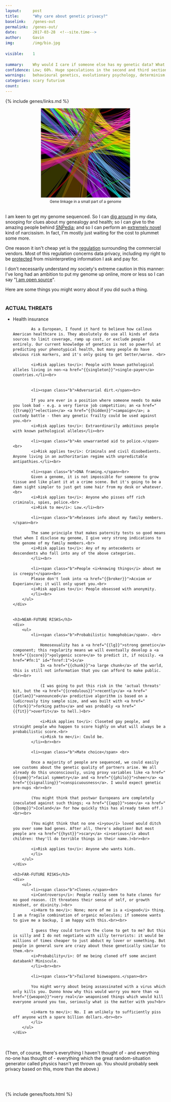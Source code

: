 ```yaml
---
layout:     post
title:      "Why care about genetic privacy?"
baselink:   /genes-out
permalink:  /genes-out/
date:       2017-03-28  <!--site.time-->
author:     Gavin   
img:		/img/bio.jpg

visible:    1

summary:    Why would I care if someone else has my genetic data? What is the harm of your genome being in the wild?
confidence:	Low; 60%. Huge speculations in the second and third sections.
warnings:   behavioural genetics, evolutionary psychology, determinism
categories: scary futurism
count: 		
---
```

{%	include genes/links.md	%} 

<div align="center"><img src="/img/bio.jpg" /><br>
<small>Gene linkage in a small part of a genome</small></div><br>


<style>



</style>

I am keen to get my genome sequenced. So I can [dig around][open] in my data, snooping for clues about my genealogy and health; so I can give to the amazing people behind [SNPedia][snp]; and so I can perform an [extremely novel][diy] kind of narcissism. In fact, I'm mostly just waiting for the cost to plummet some more.

One reason it isn't cheap yet is the [regulation][regs] surrounding the commercial vendors. Most of this regulation concerns data privacy, including my right to be [protected][alex] from misinterpreting information I ask and pay for. 

I don't necessarily understand my society's extreme caution in this manner: I've long had an ambition to put my genome up online, more or less so I can say "[I am open source][ftp]". 

Here are some things you might worry about if you did such a thing.<br><br>


<div class="accordion">
	<h3>ACTUAL THREATS</h3>
	<div>
		<ul>
			<li><span class="b">Health insurance</span> <br>

			As a European, I found it hard to believe how callous American healthcare is. They absolutely do use all kinds of data sources to limit coverage, ramp up cost, or exclude people entirely. Our current knowledge of genetics is not so powerful at predicting your phenotypical health, but many people do have obvious risk markers, and it's only going to get better/worse. <br>

			<i>Risk applies to</i>: People with known pathological alleles living in non-<a href="{{singleton}}">single-payer</a> countries.</li><br>


			<li><span class="b">Adversarial dirt.</span><br> 

			If you are ever in a position where someone needs to make you look bad - e.g. a very fierce job competition; an <a href="{{trump}}">election</a> <a href="{{hidden}}">campaign</a>; a custody battle - then any genetic frailty could be used against you.<br>
			<i>Risk applies to</i>: Extraordinarily ambitious people with known pathological alleles</li><br>

			<li><span class="b">An unwarranted aid to police.</span><br>
			<i>Risk applies to</i>: Criminals and civil disobedients. Anyone living in an authoritarian regime with unpredictable antipathies.</li><br>

			<li><span class="b">DNA framing.</span><br>
			Given a genome, it is not impossible for someone to grow tissue and like plant it at a crime scene. But it's going to be a damn sight simpler to just get some hair from my desk or whatever.<br>
			<i>Risk applies to</i>: Anyone who pisses off rich criminals, spies, police.<br>
			<i>Risk to me</i>: Low.</li><br>

			<li><span class="b">Releases info about my family members.</span><br>

			The same principle that makes paternity tests so good means that when I disclose my genome, I give very strong indications to the genome of my family members.<br>
			<i>Risk applies to</i>: Any of my antecedents or descendents who fall into any of the above categories.
			</li><br>
			
			<li><span class="b">People <i>knowing things</i> about me is creepy!</span><br>
			Please don't look into <a href="{{broker}}">Acxiom or Experian</a>; it will only upset you.<br>
			<i>Risk applies to</i>: People obsessed with anonymity.
			</li><br>
		</ul>
	</div>


	<h3>NEAR-FUTURE RISKS</h3>
	<div>
		<ul>
			<li><span class="b">Probabilistic homophobia</span>. <br> 
			
				Homosexuality has a <a href="{{lg}}">strong genetic</a> component; this regularity means we will eventually develop a <a href="{{score}}">polygenic score</a> to predict it, if noisily. <a href="#fn:1" id="fnref:1">1</a>
				In <a href="{{chunk}}">a large chunk</a> of the world, this is still not information that you can afford to make public. <br><br>

				(I was going to put this risk in the 'actual threats' bit, but the <a href="{{credulous}}">recently</a> <a href="{{atlan}}">announced</a> predictive algorithm is based on a ludicrously tiny sample size, and was built with <a href="{{fork}}">forking paths</a> and was probably <a href="{{fit}}">overfit</a> to hell.)<br>

				<i>Risk applies to</i>: Closeted gay people, and straight people who happen to score highly on what will always be a probabilistic score.<br>
				<i>Risk to me</i>: Could be.
			</li><br><br>

			<li><span class="b">Mate choice</span> <br>

			Once a majority of people are sequenced, we could easily see customs about the genetic quality of partners arise. We all already do this unconsciously, using proxy variables like <a href="{{symm}}">facial symmetry</a> and <a href="{{philo}}">sheer</a> <a href="{{signalling}}">conspicuousness</a>. I would expect genetic pre-nups <br><br>

			(You might think that postwar Europeans are completely inoculated against such things; <a href="{{app}}">see</a> <a href="{{bomp}}">Iceland</a> for how quickly this has already taken off.)<br><br>

			(You might think that no one <i>you</i> loved would ditch you over some bad genes. After all, there's adoption! But most people are <a href="{{hyst}}">scary</a> <i>serious</i> about children: they'll do terrible things in their name.)<br><br>

			<i>Risk applies to</i>: Anyone who wants kids. 
			</li>
		</ul>
	</div>

	<h3>FAR-FUTURE RISKS</h3>
	<div>
		<ul>
			<li><span class="b">Clones.</span><br>
			<i>Controversy</i>: People really seem to hate clones for no good reason. (It threatens their sense of self, or growth mindset, or divinity.)<br>
			<i>Harm to me</i>: None; more of me is a <i>good</i> thing. I am a fragile combination of organic molecules; if someone wants to give me a backup, I am happy with this.<br><br> 

			I guess they could torture the clone to get to me? But this is silly and I do not negotiate with silly terrorists: it would be millions of times cheaper to just abduct my lover or something. But people in general sure are crazy about those genetically similar to them.<br> 
			<i>Probability</i>: Of me being cloned off some ancient databank? Miniscule.
			</li><br><br>

			<li><span class="b">Tailored bioweapons.</span><br>

			You might worry about being assassinated with a virus which only kills you. Dunno know why this would worry you more than <a href="{{weapon}}">very real</a> weaponised things which would kill everyone around you too, seriously what is the matter with you?<br>

			<i>Harm to me</i>: No. I am unlikely to sufficiently piss off anyone with a spare billion dollars.<br><br> 
			</li>
		</ul>
	</div>
</div>

<br><br>
(Then, of course, there's everything I haven't thought of - and everything no-one has thought of - everything which the great random-situation generator called physics hasn't yet thrown up. You should probably seek privacy based on this, more than the above.)

<br><br>

[ftp]:		ftp://ftp.ncbi.nih.gov/genomes/H_sapiens
[snp]: 		http://www.snpedia.com/index.php/SNPedia:FAQ
[diy]:		https://en.wikipedia.org/wiki/Do-it-yourself_biology
[open]:			https://www.open-bio.org/wiki/Main_Page
[regs]:			https://en.wikipedia.org/wiki/23andMe#FDA
[alex]:		http://slatestarcodex.com/2013/11/26/a-letter-i-will-probably-send-to-the-fda/
[weapon]:	https://en.wikipedia.org/wiki/List_of_U.S._biological_weapons_topics#Weaponized_biological_agents


{%  include genes/foots.html %}